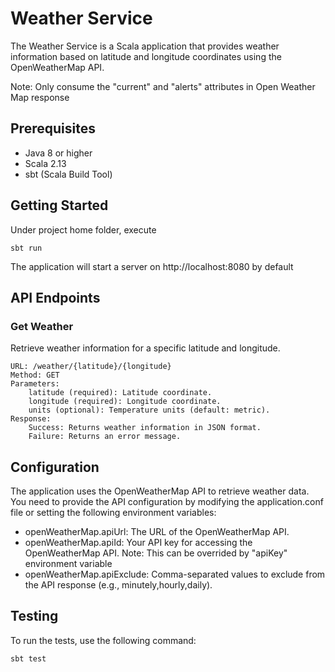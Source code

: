 # Weather Service

The Weather Service is a Scala application that provides weather information based on latitude and longitude coordinates using the OpenWeatherMap API.

Note: Only consume the "current" and "alerts" attributes in Open Weather Map response

## Prerequisites
- Java 8 or higher
- Scala 2.13
- sbt (Scala Build Tool) 

## Getting Started
Under project home folder, execute

`sbt run`

The application will start a server on http://localhost:8080 by default

## API Endpoints
### Get Weather

Retrieve weather information for a specific latitude and longitude.

    URL: /weather/{latitude}/{longitude}
    Method: GET
    Parameters:
        latitude (required): Latitude coordinate.
        longitude (required): Longitude coordinate.
        units (optional): Temperature units (default: metric).
    Response:
        Success: Returns weather information in JSON format.
        Failure: Returns an error message.

## Configuration

The application uses the OpenWeatherMap API to retrieve weather data. You need to provide the API configuration by modifying the application.conf file or setting the following environment variables:

- openWeatherMap.apiUrl: The URL of the OpenWeatherMap API.
- openWeatherMap.apiId: Your API key for accessing the OpenWeatherMap API. Note: This can be overrided by "apiKey" environment variable
- openWeatherMap.apiExclude: Comma-separated values to exclude from the API response (e.g., minutely,hourly,daily).

## Testing

To run the tests, use the following command: 

`sbt test`